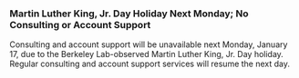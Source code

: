 ### Martin Luther King, Jr. Day Holiday Next Monday; No Consulting or Account Support

Consulting and account support will be unavailable next Monday, January 17, due
to the Berkeley Lab-observed Martin Luther King, Jr. Day holiday. Regular 
consulting and account support services will resume the next day. 
